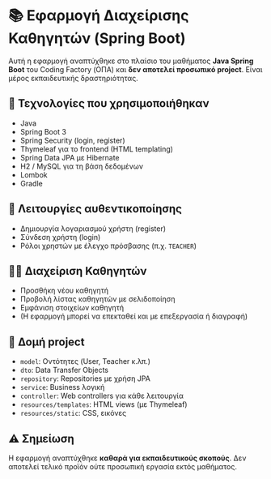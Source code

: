 # 📚 Εφαρμογή Διαχείρισης Καθηγητών (Spring Boot)

Αυτή η εφαρμογή αναπτύχθηκε στο πλαίσιο του μαθήματος **Java Spring Boot** του Coding Factory (ΟΠΑ) και **δεν αποτελεί προσωπικό project**. Είναι μέρος εκπαιδευτικής δραστηριότητας.

## 🔧 Τεχνολογίες που χρησιμοποιήθηκαν

- Java 
- Spring Boot 3
- Spring Security (login, register)
- Thymeleaf για το frontend (HTML templating)
- Spring Data JPA με Hibernate
- H2 / MySQL για τη βάση δεδομένων
- Lombok
- Gradle

## 🔐 Λειτουργίες αυθεντικοποίησης
- Δημιουργία λογαριασμού χρήστη (register)
- Σύνδεση χρήστη (login)
- Ρόλοι χρηστών με έλεγχο πρόσβασης (π.χ. `TEACHER`)

## 👨‍🏫 Διαχείριση Καθηγητών
- Προσθήκη νέου καθηγητή
- Προβολή λίστας καθηγητών με σελιδοποίηση
- Εμφάνιση στοιχείων καθηγητή
- (Η εφαρμογή μπορεί να επεκταθεί και με επεξεργασία ή διαγραφή)

## 📂 Δομή project

- `model`: Οντότητες (User, Teacher κ.λπ.)
- `dto`: Data Transfer Objects
- `repository`: Repositories με χρήση JPA
- `service`: Business λογική
- `controller`: Web controllers για κάθε λειτουργία
- `resources/templates`: HTML views (με Thymeleaf)
- `resources/static`: CSS, εικόνες

## ⚠️ Σημείωση
Η εφαρμογή αναπτύχθηκε **καθαρά για εκπαιδευτικούς σκοπούς**. Δεν αποτελεί τελικό προϊόν ούτε προσωπική εργασία εκτός μαθήματος.

